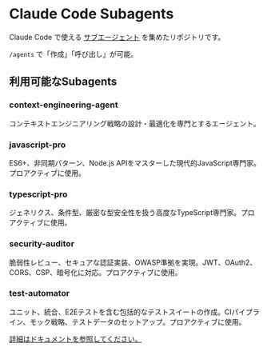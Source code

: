 # Claude Code Subagents

Claude Code で使える [サブエージェント](https://docs.anthropic.com/en/docs/claude-code/sub-agents) を集めたリポジトリです。

`/agents` で「作成」「呼び出し」が可能。

## 利用可能なSubagents

### context-engineering-agent
コンテキストエンジニアリング戦略の設計・最適化を専門とするエージェント。

### javascript-pro
ES6+、非同期パターン、Node.js APIをマスターした現代的JavaScript専門家。プロアクティブに使用。

### typescript-pro
ジェネリクス、条件型、厳密な型安全性を扱う高度なTypeScript専門家。プロアクティブに使用。

### security-auditor
脆弱性レビュー、セキュアな認証実装、OWASP準拠を実現。JWT、OAuth2、CORS、CSP、暗号化に対応。プロアクティブに使用。

### test-automator
ユニット、統合、E2Eテストを含む包括的なテストスイートの作成。CIパイプライン、モック戦略、テストデータのセットアップ。プロアクティブに使用。

[詳細はドキュメントを参照してください。](https://docs.anthropic.com/en/docs/claude-code/sub-agents)
